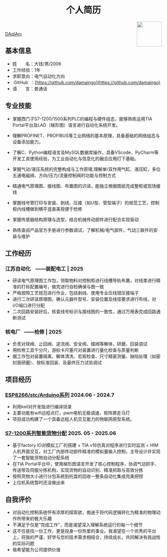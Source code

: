 <h1 align=center>个人简历</h1>

<img src="D:\Daqian\DAqIAn\logo.jpg" width='80px' hight='80px' align=right></img>

<br> 

<p><a href="/">DAqIAn¡</a></p>


## 基本信息
- 姓&nbsp;&nbsp;&nbsp;&nbsp;&nbsp;&nbsp;&nbsp;名：大钱/男/2006
- 工作经验：1年
- 求职意向：电气自动化方向
- &nbsp;GitHub&nbsp;&nbsp;：[https://github.com/damaingo](https://github.com/damaingo)
- 语&nbsp;&nbsp;&nbsp;&nbsp;&nbsp;&nbsp;&nbsp;言：普通话

## 专业技能
- 掌握西门子S7-1200/1500系列PLC的编程与硬件组态，能够熟练运用TIA Portal平台及LAD（梯形图）语言进行自动化系统开发。
- 理解PROFINET、PROFIBUS等工业网络的基本原理，具备基础的网络组态与设备添加能力。
- 了解C、Python编程语言及MySQL数据库操作，具备VScode、PyCharm等开发工具使用经验，为工业自动化与信息化的融合应用打下基础。

- 掌握气动/液压系统的完整构成与工作原理,理解单/双作用气缸、液压缸，多位五通电磁阀、方向/压力/流量控制阀的功能与控制方式
- 精通电气原理图、接线图、布置图的识读，能独立根据图纸完成整柜或现场接线
- 掌握线号管打印与安装、剥线、压接（如U型、管型端子）的规范工艺，控制柜内线槽做到横平竖直美观便于检修
- 掌握传感器结构原理与选型，结合机械传动部件进行配合实现驱动
- 熟练查阅产品官方手册进行参数调试，了解机械/电气部件，气动三联件的安装与维护


## 工作经历

### 江苏自动化 &nbsp;&nbsp;&nbsp;——装配电工 | 2025
- 研读电气原理图工作包，领取物料对控制柜进行线槽导轨布置，对线束进行精准的打标配置编号，做完进行自检确保与图一致
- 严格按照工艺规范进行作业，包括剥线、使用专业压线钳压接端子
- 进行二次研读原理图，确认元器件型号、安装位置及线径要求进行布线，对I/O端口进行分配
- 二次回路安装好后，核查线号标识与接线图的一致性，通过万用表完成回路通断测试


### 核电厂&nbsp;&nbsp;&nbsp;——检修 | 2025 
- 负责对球阀、止回阀、逆流阀、安全阀、蝶阀等解体，研磨，回装调试
- 用检修工具千分尺，游标卡尺塞尺对装置进行量化检查与质量判断
- 据工作包对装置隔离、解体清洗、宏观检查、尺寸精密测量、缺陷处理（如密封面研磨）、按标准回装、及最终压力试验调试

## 项目经历
### [ESP8266/stc/Arduino系列](https://github.com/) 2024.06 - 2024.7
- 利用keil对开发版进行编译烧录
- 主要功能有wifi远程点灯，pwm电机无极调速，矩阵屏走马灯
- 项目成功构建了一个具备远程人机交互能力的物联网原型系统。

   
### [S7-1200系列智能货物分配](https://github.com/) 2025. 05 - 2025.06
- 基于factory IO对模拟工厂的搭建 + TIA v16仿真对程序进行实时监测 + HIM人机界面交互，对工厂内部传动部件精准的模拟量输入控制，主导设计并实现了一套智能货物自动分配系统
- 在TIA Portal平台中，使用梯形图语言开发了核心控制程序，协调气动抓手、传送带及伺服分拣机构，实现货物的自动识别、精准抓取与高效分拣
- 按照货物大小进行分包系统到托盘的回收一整条自动化集成完美把控
- 上位机系统暂时还没做出来
## 自我评价
- 对自动化控制系统怀有浓厚的探索欲，痴迷于将代码逻辑转化为精准的物理动作所带来的极大乐趣
- 不满足于仅是“完成工作”，而是渴望深入理解系统运行的每一个细节
- 这不仅是找一份工作，更是投身一份热爱的事业。我渴望在一个优秀的平台上，将我的严谨、好学与您的技术需求相结合，持续成长，共同解决有挑战性的实际问题
- 我希望能为公司提供价值
